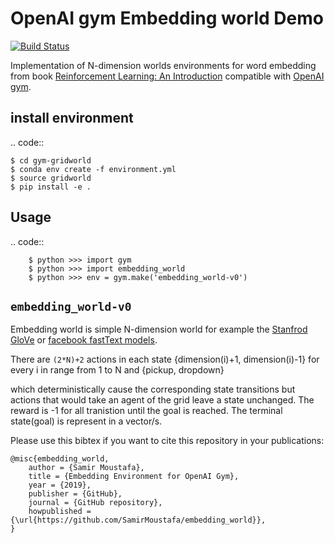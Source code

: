 
OpenAI gym Embedding world Demo
===============================
[![Build Status](https://travis-ci.org/SamirMoustafa/embedding_world.svg?branch=master)](https://travis-ci.org/SamirMoustafa/embedding_world)

Implementation of N-dimension worlds environments for word embedding
from book [Reinforcement Learning: An Introduction](http://incompleteideas.net/book/the-book-2nd.html)
compatible with [OpenAI gym](https://github.com/openai/gym>).

install environment
-------------------

.. code::

    $ cd gym-gridworld
    $ conda env create -f environment.yml
    $ source gridworld
    $ pip install -e .

Usage
-----

.. code::

        $ python >>> import gym
        $ python >>> import embedding_world
        $ python >>> env = gym.make('embedding_world-v0')

``embedding_world-v0``
----------------------

Embedding world is simple N-dimension world for example the [Stanfrod GloVe](https://nlp.stanford.edu/projects/glove/) or [facebook fastText models](https://github.com/facebookresearch/fastText/blob/master/pretrained-vectors.md).

There are `(2*N)+2` actions in each state {dimension(i)+1, dimension(i)-1} for every i in range from 1 to N and {pickup, dropdown}


which deterministically cause the corresponding state transitions
but actions that would take an agent of the grid leave a state unchanged.
The reward is -1 for all tranistion until the goal is reached.
The terminal state(goal) is represent in a vector/s.

Please use this bibtex if you want to cite this repository in your publications:

```
@misc{embedding_world,
    author = {Samir Moustafa},
    title = {Embedding Environment for OpenAI Gym},
    year = {2019},
    publisher = {GitHub},
    journal = {GitHub repository},
    howpublished = {\url{https://github.com/SamirMoustafa/embedding_world}},
}
```

